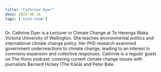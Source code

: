```yaml
---
title: "Cathrine Dyer"
date: 2025-06-16
tags: ["core-team"]
---
```


Dr. Cathrine Dyer is a Lecturer in Climate Change at Te Herenga Waka Victoria
University of Wellington. She teaches  environmental poltiics and international
climate change policy. Her PhD research examined government underreactions to
climate change, leading to an interest in commons expansion and collective
responses. Cathrine is a regular guest on The Hoon podcast, covering current
climate change issues with journalists Bernard Hickey (The Kākā) and Peter
Bale.
